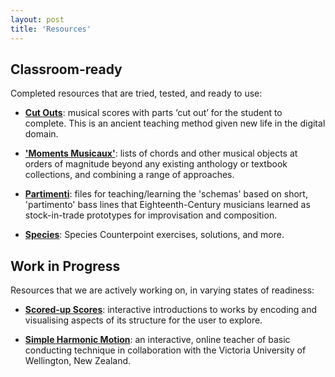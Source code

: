 ```yaml
---
layout: post
title: 'Resources'
---
```


## Classroom-ready

Completed resources that are tried, tested, and ready to use:

* [**Cut Outs**](/cut-outs): musical scores with parts ‘cut out’ for the student to complete. This
is an ancient teaching method given new life in the digital domain.

* [**'Moments Musicaux'**](/moments): lists of chords and other musical objects at orders of magnitude beyond any existing anthology or textbook collections, and combining a range of approaches.

* [**Partimenti**](/species): files for teaching/learning the 'schemas' based on short, 'partimento' bass lines that Eighteenth-Century musicians learned as stock-in-trade prototypes for improvisation and composition.

* [**Species**](/species): Species Counterpoint exercises, solutions, and more.

## Work in Progress

Resources that we are actively working on, in varying states of readiness:

* [**Scored-up Scores**](/scored-up-scores): interactive introductions to works by encoding and
visualising aspects of its structure for the user to explore.

* [**Simple Harmonic Motion**](/simple-harmonic-motion): an interactive, online teacher of basic conducting
technique in collaboration with the Victoria University of Wellington, New Zealand.

<!-- * [**... and more**](/and-more): a placeholder for other work in progress. -->
